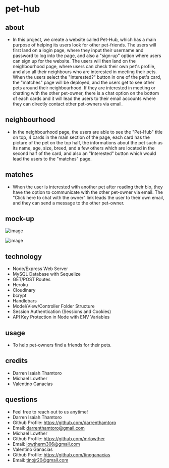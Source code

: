 # pet-hub
## about 
* In this project, we create a website called Pet-Hub, which has a main purpose of helping its users look for other pet-friends. The users will first land on a login page, where they input their username and password to log into the page, and also a "sign-up" option where users can sign up for the website. The users will then land on the neighbourhood page, where users can check their own pet's profile, and also all their neighbours who are interested in meeting their pets. When the users select the "Interested?" button in one of the pet's card, the "matches" page will be deployed, and the users get to see other pets around their neighbourhood. If they are interested in meeting or chatting with the other pet-owner, there is a chat option on the bottom of each cards and it will lead the users to their email accounts where they can directly contact other pet-owners via email. 

## neighbourhood
* In the neighbourhood page, the users are able to see the "Pet-Hub" title on top, 4 cards in the main section of the page, each card has the picture of the pet on the top half, the informations about the pet such as its name, age, size, breed, and a few others which are located in the second half of the card, and also an "Interested" button which would lead the users to the "matches" page.

## matches
* When the user is interested with another pet after reading their bio, they have the option to communicate with the other pet-owner via email. The "Click here to chat with the owner" link leads the user to their own email, and they can send a message to the other pet-owner.

## mock-up

![image](https://user-images.githubusercontent.com/84544540/128965788-68acebef-818d-46cc-a5b4-975cb09be2fc.png)

![image](https://user-images.githubusercontent.com/84544540/128965710-a9ec1073-86da-4f39-a547-6b8e56f4df11.png)


## technology
* Node/Express Web Server
* MySQL Database with Sequelize
* GET/POST Routes
* Heroku
* Cloudinary
* bcrypt
* Handlebars
* Model/View/Controller Folder Structure
* Session Authentication (Sessions and Cookies)
* API Key Protection in Node with ENV Variables

## usage
* To help pet-owners find a friends for their pets.

## credits
* Darren Isaiah Thamtoro
* Michael Lowther
* Valentino Ganacias

## questions
* Feel free to reach out to us anytime!
* Darren Isaiah Thamtoro
*  Github Profile: https://github.com/darrenthamtoro
*  Email: darrenthamtoro@gmail.com
* Michael Lowther
*  Github Profile: https://github.com/mrlowther
*  Email: lowtherm306@gmail.com
* Valentino Ganacias
*  Github Profile: https://github.com/tinoganacias
*  Email: tinojr20@gmail.com
